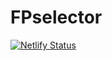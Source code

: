 # FPselector

[![Netlify Status]([https://api.netlify.com/api/v1/badges/9a6c3321-2357-4b78-874c-e074600b105a/deploy-status)](https://interfaceet.netlify.app)

